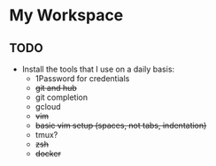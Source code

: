 # My Workspace

## TODO

- Install the tools that I use on a daily basis:
  - 1Password for credentials
  - ~~git and hub~~
  - git completion
  - gcloud
  - ~~vim~~
  - ~~basic vim setup (spaces, not tabs, indentation)~~
  - tmux?
  - ~~zsh~~
  - ~~docker~~
